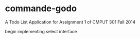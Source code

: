 commande-godo
=============

A Todo List Application for Assignment 1 of CMPUT 301 Fall 2014

begin implementing select interface
